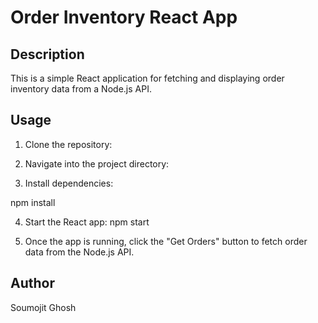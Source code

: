 # Order Inventory React App

## Description
This is a simple React application for fetching and displaying order inventory data from a Node.js API.

## Usage
1. Clone the repository:

2. Navigate into the project directory:

3. Install dependencies:

npm install
 
4. Start the React app:
npm start

5. Once the app is running, click the "Get Orders" button to fetch order data from the Node.js API.

## Author
Soumojit Ghosh